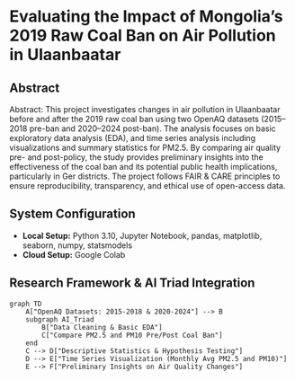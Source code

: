 # Evaluating the Impact of Mongolia’s 2019 Raw Coal Ban on Air Pollution in Ulaanbaatar

## Abstract
Abstract:
This project investigates changes in air pollution in Ulaanbaatar before and after the 2019 raw coal ban using two OpenAQ datasets (2015–2018 pre-ban and 2020–2024 post-ban). The analysis focuses on basic exploratory data analysis (EDA), and time series analysis including visualizations and summary statistics for PM2.5. By comparing air quality pre- and post-policy, the study provides preliminary insights into the effectiveness of the coal ban and its potential public health implications, particularly in Ger districts. The project follows FAIR & CARE principles to ensure reproducibility, transparency, and ethical use of open-access data.

## System Configuration
- **Local Setup:** Python 3.10, Jupyter Notebook, pandas, matplotlib, seaborn, numpy, statsmodels
- **Cloud Setup:** Google Colab

## Research Framework & AI Triad Integration
```mermaid
graph TD
    A["OpenAQ Datasets: 2015-2018 & 2020-2024"] --> B
    subgraph AI_Triad
        B["Data Cleaning & Basic EDA"]
        C["Compare PM2.5 and PM10 Pre/Post Coal Ban"]
    end
    C --> D["Descriptive Statistics & Hypothesis Testing"]
    D --> E["Time Series Visualization (Monthly Avg PM2.5 and PM10)"]
    E --> F["Preliminary Insights on Air Quality Changes"]


